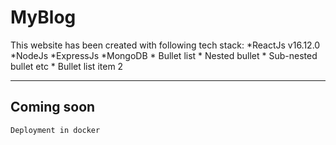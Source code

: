 # MyBlog

This website has been created with following tech stack:
	*ReactJs v16.12.0
	*NodeJs
	*ExpressJs
	*MongoDB
	 * Bullet list
              * Nested bullet
                  * Sub-nested bullet etc
          * Bullet list item 2
	
---------------

## Coming soon ##
	Deployment in docker
